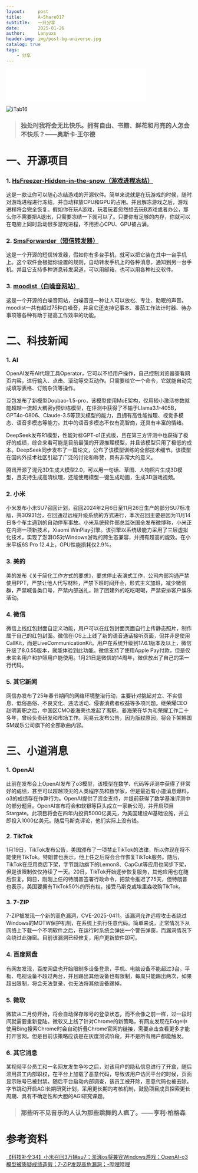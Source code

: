```yaml
---
layout:     post
title:      A~Share017
subtitle:   一只分享
date:       2025-01-26
author:     Lanyuxs
header-img: img/post-bg-universe.jpg
catalog: true
tags:
    - 分享
---
```


<iframe frameborder="no" border="0" marginwidth="0" marginheight="0" width=380 height=86 src="//music.163.com/outchain/player?type=2&id=572819430&auto=0&height=66"></iframe>

![iTab16](https://p.ipic.vip/d2zafb.webp)

> ### 独处时我将会无比快乐。拥有自由、书籍、鲜花和月亮的人怎会不快乐？——奥斯卡·王尔德

# 一、开源项目

### 1. [HsFreezer-Hidden-in-the-snow（游戏进程冻结）](https://github.com/superDMS/HsFreezer-Hidden-in-the-snow-)

这是一款让你可以随心冻结游戏的开源软件。简单来说就是在玩游戏的时候，随时对游戏进程进行冻结，并自动释放CPU和GPU的占用。并且解冻游戏之后，游戏进程将会完全恢复。假如你在玩A游戏，玩着玩着忽然想去玩B游戏或者办公，那么你不需要把A退出，只需要冻结一下就可以了。只要你有足够的内存，你就可以在电脑上同时启动很多游戏进程，不用担心CPU、GPU被占满。

### 2. [SmsForwarder（短信转发器）](https://github.com/pppscn/SmsForwarder)

这是一个开源的短信转发器，假如你有多台手机，就可以把它装在其中一台手机上。这个软件会根据你设置的规则，自动转发手机上的各种消息，通知到另一台手机。并且它支持多种消息转发渠道，可以用邮箱，也可以用各种社交软件。

### 3. [moodist（白噪音网站）](https://github.com/remvze/moodist)

这是一个开源的白噪音网站，白噪音是一种让人可以放松、专注、助眠的声音。moodist一共有超过75种白噪音，并且它还支持记事本、番茄工作法计时器、待办事项等各种有助于提高工作效率的功能。

# 二、科技新闻

### 1. AI

OpenAI发布AI代理工具Operator，它可以不经用户操作，自己控制浏览器查看网页内容，进行输入、点击、滚动等交互动作。只需要给它一个命令，它就能自动完成填写表格、订购杂货等操作。

豆包发布了新模型Doubao-1.5-pro，该模型使用MoE架构，仅用较小激活参数就能超越一流超大稠密y预训练模型，在评测中获得了不输于Llama3.1-405B，GPT4o-0806、Claude-3.5等顶尖模型的能力，且拥有高性能推理、视觉多模态、语音多模态等能力。其中的语音多模态不仅有高智商，还具有丰富的情绪。

DeepSeek发布R1模型，性能对标GPT-o1正式版，且在第三方评测中也获得了极好的成绩，综合来看可能是目前最强的开源推理模型，并且该模型只用了极低的成本。DeepSeek同步发布了一篇论文，公布了该模型训练的全部技术细节。该模型在国内外技术社区引起了广泛的讨论和称赞，具有非常大的意义。

腾讯开源了混元3D生成大模型2.0，可以用一句话、草图、人物照片生成3D模型，且支持生成高清纹理，还能使用模型一键生成动画，生成3D游戏视频。

### 2. 小米

小米发布小米SU7召回计划，召回2024年2月6日至11月26日生产的部分SU7标准版，共30931台，召回通过远程升级系统的方式进行，本次召回主要是因为11月14日多个车主遇到的自动停车事故。小米系统软件部总监张国全发布微博称，小米正在内测一项新技术，Xiaomi WinPlay引擎。该引擎以系统级能力采用了三层虚拟化技术，实现了澎湃OS对Windows游戏的跨生态兼容，并拥有超高的能效。在小米平板6S Pro 12.4上，GPU性能损耗仅2.9%。

### 3. 美的

美的发布《关于简化工作方式的要求》，要求停止表演式工作，公司内部沟通严禁使用PPT，严禁让他人代写材料，严禁下班时间开会，形式主义加班，减少微信群，严禁喊各类口号，严禁内部送礼，除了团建外的吃吃喝喝，严禁安排客户娱乐活动。

### 4. 微信

微信上线红包封面自定义功能，用户可以在红包封面页面自行上传静态照片，制作属于自己的红包封面。微信在iOS上上线了新的语音通话接听页面，但并非是使用CallKit，而是LiveCommunicationKit。用户在系统升级到17.6.1版本及以上，微信升级了8.0.55版本，就能体验到此功能。微信支持了使用Apple Pay付款，但是仅未实名用户和护照用户能使用。1月21日是微信的14周年，微信放出了自己的第一行代码。

### 5. 其它新闻

网信办发布了25年春节期间的网络环境整治行动，主要针对挑起对立、不实信息、低俗恶俗、不良文化、违法活动、侵害消费者权益等多项问题。继荣耀CEO赵明离职之后，中国区CMO姜海荣也发起了离职。姜海荣在华为和荣耀工作二十多年，曾经负责研发和市场工作。网易云发布公告，因为版权原因，将会下架韩国SM娱乐公司旗下的全部歌曲内容。

# 三、小道消息

### 1. OpenAI

此前在发布会上OpenAI发布了o3模型，该模型在数学、代码等评测中获得了非常好的成绩，甚至可以超越顶尖的人类程序员和数学家，但是最近有小道消息爆料，o3的成绩存在作弊行为。OpenAI提供了资金支持，并提前获得了数学基准评测中的部分题目。OpenAI宣布将会和软银等巨头成立一家新公司，并开启项目Stargate。此项目将会在四年内投资5000亿美元，为美国建设AI基础设施，并立即投入1000亿美元。随后马斯克评论，他们实际上没有钱。

### 2. TikTok

1月19日，TikTok发布公告，美国颁布了一项禁止TikTok的法律，所以你现在将不能使用TikTok。特朗普也表示，他上任之后将会合作恢复TikTok服务。随后，TikTok在应用商店下架，字节跳动旗下的Lemon8、CapCut等应用也同步下架，但是该限制仅仅持续了一天。20日，TikTok开始逐步恢复服务，其他应用也在随后恢复。同日，刚刚上任的特朗普签署行政命令，把禁令推迟了75天，但特朗普也表示，美国要拥有TikTok50%的所有权，接受马斯克或埃里森收购TikTok。

### 3. 7-ZIP

7-ZIP被发现一个新的高危漏洞，CVE-2025-0411。该漏洞允许远程攻击者绕过Windows的MOTW保护机制，在系统上执行任意代码。简单来说，正常情况下从网络上下载一个不明软件之后，在运行时系统会弹出一个警告弹窗，而漏洞情况下会绕过此弹窗。目前该漏洞已经修复，用户更新软件即可。

### 4. 百度网盘

有网友发现，百度网盘也开始限制多设备登录，手机、电脑设备不能超过3台，平板、电视设备不超过两台，并且踢出其他设备也有限制，每周只能踢出两次，如果超出限制，将会无法登录，也无法将其他设备踢掉。

### 5. 微软

微软从二月份开始，将会自动保存账号的登录状态，而不会像之前一样，过一段时间就需要重新登陆。微软又上线了针对Chrome的新策略，有网友发现在Edge中使用Bing搜索Chrome时会自动折叠Chrome官网的链接，需要点击查看更多才能打开官网。但是目前该策略应该是在灰度测试阶段，并不是所有用户都能触发。

### 6. 其它消息

某视频平台员工和一名网友发生争吵之后，对该用户的隐私信息进行了开盒，随后滥用员工内部职权，在平台上加载了恶意代码，导致该用户访问平台的时候，页面显示账号已被封禁。随后平台启动内部调查，该员工被开除，恶意代码也被去除。字节跳动开启AGI长期研究计划，采用更长期的考核机制，鼓励项目成员探索更长周期、具有不确定性和大胆的AGI研究课题。

> ### 那些听不见音乐的人认为那些跳舞的人疯了。——亨利·柏格森

# 参考资料

[【科技补全34】小米召回3万辆su7；澎湃os将兼容Windows游戏；OpenAI-o3模型被质疑成绩造假；7-ZIP发现高危漏洞；-哔哩哔哩](https://b23.tv/GJ0AySg)